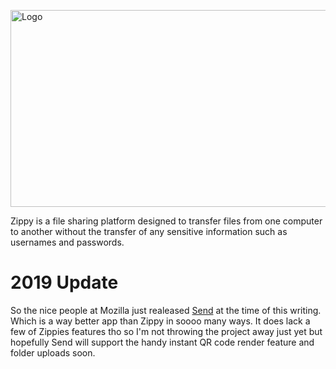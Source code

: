 <a href="https://makeazip.com"><img src="https://makeazip.com/small.jpg" alt="Logo" style="max-width:100%;" width="600" height="315"></a>

Zippy is a file sharing platform designed to transfer files from one computer to another without the transfer of any sensitive information such as usernames and passwords.

# 2019 Update
So the nice people at Mozilla just realeased <a href="https://send.firefox.com/">Send</a> at the time of this writing. Which is a way better app than Zippy in soooo many ways. It does lack a few of Zippies features tho so I'm not throwing the project away just yet but hopefully Send will support the handy instant QR code render feature and folder uploads soon.
